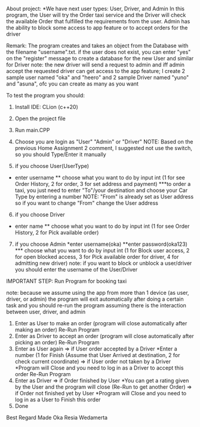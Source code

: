 

About project:
*We have next user types: User, Driver, and Admin
In this program, the User will try the Order taxi service and the Driver will check the available Order that fulfilled the requirements from the user.
Admin has the ability to block some access to app feature or to accept orders for the driver

Remark:
The program creates and takes an object from the Database with the filename "username".txt. 
if the user does not exist, you can enter "yes" on the "register" message to create a database for the new User and similar for Driver
note: the new driver will send a request to admin and iff admin accept the requested driver can get access to the app feature;
I create 2 sample user named "oka" and "heero" and 2 sample Driver named "yuno" and "asuna", ofc you can create as many as you want 

To test the program you should:
1. Install IDE: CLion (c++20)

2. Open the project file

3. Run main.CPP

4. Choose you are login as "User" "Admin" or "Driver"
NOTE: Based on the previous Home Assignment 2 comment, 
I suggested not use the switch, so you should Type/Enter it manually

5. if you choose User(UserType)
 * enter username
 ** choose what you want to do by input int 
(1 for see Order History, 2 for order, 3 for set address and payment)
***to order a taxi, you just need to enter "To"/your destination
   and choose your Car Type by entering a number
NOTE: "From" is already set as User address so if you want to change "From" change the User address

6. if you choose Driver
 * enter name
 ** choose what you want to do by input int 
(1 for see Order History, 2 for Pick available order)

7. if you choose Admin
*enter username(oka)
**enter password(oka123)
*** choose what you want to do by input int 
(1 for Block user access, 2 for open blocked access, 3 for Pick available order for driver, 4 for admitting new driver)
note: if you want to block or unblock a user/driver you should enter the username of the User/Driver

IMPORTANT STEP:
Run Program for booking taxi 

note: because we assume using the app from more than 1 device (as user, driver, or admin)
	the program will exit automatically after doing a certain task and you should
	re-run the program assuming there is the interaction between user, driver, and admin

1. Enter as User to make an order (program will close automatically after making an order)
Re-Run Program
2. Enter as Driver to accept an order (program will close automatically after picking an order)
Re-Run Program
3. Enter as User again
=> if User order accepted by a Driver
	 *Enter a number
	 (1 for Finish (Assume that User Arrived at destination, 2 for check current coordinate)
=> if User order not taken by a Driver
	*Program will Close and you need to log in as a Driver to accept this order
Re-Run Program
4. Enter as Driver
=> if Order finished by User 
	*You can get a rating given by the User and the program will close (Re-Run to get another Order)
=> if Order not finished yet by User
	*Program will Close and you need to log in as a User to Finish this order
5. Done

Best Regard
Made Oka Resia Wedamerta
